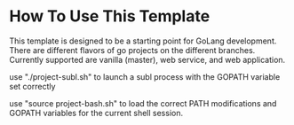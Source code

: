 How To Use This Template
========================


This template is designed to be a starting point for GoLang development.  There are different flavors of go projects on the different branches.  Currently supported are vanilla (master), web service, and web application.

use "./project-subl.sh" to launch a subl process with the GOPATH variable set correctly

use "source project-bash.sh" to load the correct PATH modifications and GOPATH variables for the current shell session.

